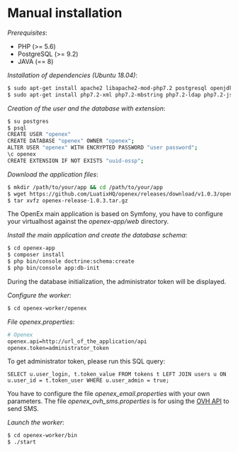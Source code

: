 # Manual installation

*Prerequisites*:

- PHP (>= 5.6)
- PostgreSQL (>= 9.2)
- JAVA (== 8)

*Installation of dependencies (Ubuntu 18.04)*:
```bash
$ sudo apt-get install apache2 libapache2-mod-php7.2 postgresql openjdk-8-jre
$ sudo apt-get install php7.2-xml php7.2-mbstring php7.2-ldap php7.2-json php7.2-curl php7.2-pgsql
```

*Creation of the user and the database with extension*:
```bash
$ su postgres
$ psql
CREATE USER "openex"
CREATE DATABASE "openex" OWNER "openex";
ALTER USER "openex" WITH ENCRYPTED PASSWORD "user password";
\c openex
CREATE EXTENSION IF NOT EXISTS "uuid-ossp";
```

*Download the application files*:
```bash
$ mkdir /path/to/your/app && cd /path/to/your/app
$ wget https://github.com/LuatixHQ/openex/releases/download/v1.0.3/openex-release-1.0.3.tar.gz
$ tar xvfz openex-release-1.0.3.tar.gz
```

The OpenEx main application is based on Symfony, you have to configure your virtualhost against the *openex-app/web* directory.

*Install the main application and create the database schema*:
```bash
$ cd openex-app
$ composer install
$ php bin/console doctrine:schema:create
$ php bin/console app:db-init
```

During the database initialization, the administrator token will be displayed.

*Configure the worker*:
```bash
$ cd openex-worker/openex
```

*File openex.properties*:
```bash
# Openex
openex.api=http://url_of_the_application/api
openex.token=administrator_token
```

To get administrator token, please run this SQL query:
```
SELECT u.user_login, t.token_value FROM tokens t LEFT JOIN users u ON u.user_id = t.token_user WHERE u.user_admin = true;
```

You have to configure the file *openex_email.properties* with your own parameters. The file *openex_ovh_sms.properties* is for using the [OVH API](https://www.ovh.com) to send SMS.

*Launch the worker*:
```bash
$ cd openex-worker/bin
$ ./start
```
